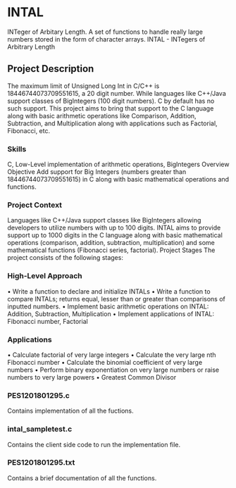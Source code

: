# INTAL
INTeger of Arbitary Length. A set of functions to handle really large numbers stored in the form of character arrays.
INTAL - INTegers of Arbitrary Length 
## Project Description 
The maximum limit of Unsigned Long Int in C/C++ is 18446744073709551615, a 20 digit number. While languages like C++/Java support classes of BigIntegers (100 digit numbers). C by default has no such support. This project aims to bring that support to the C language 
along with basic arithmetic operations like Comparison, Addition, Subtraction, and Multiplication along with applications such as Factorial, Fibonacci, etc. 

### Skills 
C, Low-Level implementation of arithmetic operations, BigIntegers 
Overview 
Objective 
Add support for Big Integers (numbers greater than 18446744073709551615) in C along with basic mathematical operations and functions.

### Project Context 


Languages like C++/Java support classes like BigIntegers allowing developers to utilize numbers with up to 100 digits. INTAL aims to provide support up to 1000 digits in the C language along with basic mathematical operations (comparison, addition, subtraction, multiplication) and some mathematical functions (Fibonacci series, factorial). 
Project Stages 
The project consists of the following stages: 

### High-Level Approach 
• Write a function to declare and initialize INTALs 
• Write a function to compare INTALs; returns equal, lesser than or greater than comparisons of inputted numbers. 
• Implement basic arithmetic operations on INTAL: Addition, Subtraction, Multiplication • Implement applications of INTAL: Fibonacci number, Factorial 
### Applications 
• Calculate factorial of very large integers 
• Calculate the very large nth Fibonacci number 
• Calculate the binomial coefficient of very large numbers 
• Perform binary exponentiation on very large numbers or raise numbers to very large powers 
• Greatest Common Divisor

### PES1201801295.c
Contains implementation of all the fuctions.

### intal_sampletest.c 
Contains the client side code to run the implementation file.

### PES1201801295.txt
Contains a brief documentation of all the functions.
